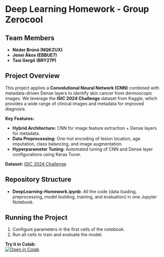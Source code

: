 # Deep Learning Homework - Group Zerocool

## Team Members
- **Néder Brúnó (NQKZUX)**
- **Jenei Ákos (EBBUE7)**
- **Tasi Gergő (BRY27P)**

## Project Overview
This project applies a **Convolutional Neural Network (CNN)** combined with metadata-driven Dense layers to identify skin cancer from dermoscopic images. We leverage the **ISIC 2024 Challenge** dataset from Kaggle, which provides a wide range of clinical images and metadata for improved diagnosis.

**Key Features:**
- **Hybrid Architecture:** CNN for image feature extraction + Dense layers for metadata.
- **Data Preprocessing:** One-hot encoding of lesion location, age imputation, class balancing, and image augmentation.
- **Hyperparameter Tuning:** Automated tuning of CNN and Dense layer configurations using Keras Tuner.

**Dataset:** [ISIC 2024 Challenge](https://www.kaggle.com/competitions/isic-2024-challenge)

## Repository Structure
- **DeepLearning-Homework.ipynb**: All the code (data loading, preprocessing, model building, training, and evaluation) in one Jupyter Notebook.

## Running the Project
1. Configure parameters in the first cells of the notebook.
2. Run all cells to train and evaluate the model.

**Try it in Colab:**  
[![Open in Colab](https://colab.research.google.com/assets/colab-badge.svg)](https://colab.research.google.com/github/fishylow/DeepLearning-Homework/blob/main/DeepLearning_Homework.ipynb)

